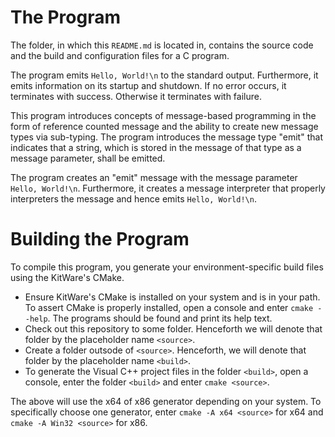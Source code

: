 # The Program
The folder, in which this `README.md` is located in, contains the source code and the build and configuration files for a C program.

The program emits `Hello, World!\n` to the standard output.
Furthermore, it emits information on its startup and shutdown.
If no error occurs, it terminates with success. Otherwise it terminates with failure.

This program introduces concepts of message-based programming in the form of reference counted message and the ability to create new message types via sub-typing.
The program introduces the message type "emit" that indicates that a string, which is stored in the message of that type as a message parameter, shall be emitted.

The program creates an "emit" message with the message parameter `Hello, World!\n`.
Furthermore, it creates a message interpreter that properly interpreters the message and hence emits `Hello, World!\n`.

# Building the Program
To compile this program, you generate your environment-specific build files using the KitWare's CMake.

- Ensure KitWare's CMake is installed on your system and is in your path.
  To assert CMake is properly installed, open a console and enter `cmake --help`. The programs should be found and print its help text.
- Check out this repository to some folder. Henceforth we will denote that folder by the placeholder name `<source>`.
- Create a folder outsode of `<source>`. Henceforth, we will denote that folder by the placeholder name `<build>`.
- To generate the Visual C++ project files in the folder `<build>`, open a console, enter the folder `<build>` and enter `cmake <source>`.

The above will use the x64 of x86 generator depending on your system.
To specifically choose one generator, enter `cmake -A x64 <source>` for x64 and `cmake -A Win32 <source>` for x86.

